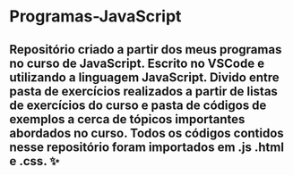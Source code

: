 # Programas-JavaScript

## Repositório criado a partir dos meus programas no curso de JavaScript. Escrito no VSCode e utilizando a linguagem JavaScript. Divido entre pasta de exercícios realizados a partir de listas de exercícios do curso e pasta de códigos de exemplos a cerca de tópicos importantes abordados no curso. Todos os códigos contidos nesse repositório foram importados em .js .html e .css. ✨
